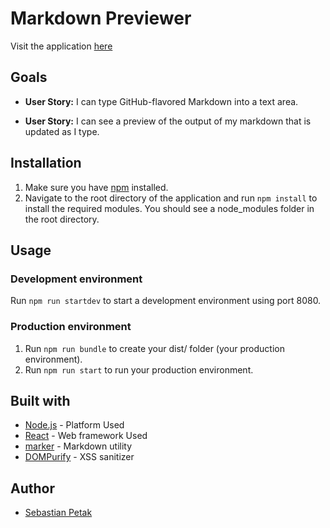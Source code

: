 # Markdown Previewer

Visit the application [here](https://markdown-viewer-sp.herokuapp.com/)

## Goals
  * __User Story:__ I can type GitHub-flavored Markdown into a text area.

  * __User Story:__ I can see a preview of the output of my markdown that is updated as I type.

## Installation

1. Make sure you have [npm](https://www.npmjs.com/) installed.
2. Navigate to the root directory of the application and run `npm install` to install the required modules. You should see a node_modules folder in the root directory.

## Usage

### Development environment

Run `npm run startdev` to start a development environment using port 8080.  

### Production environment

1. Run `npm run bundle` to create your dist/ folder (your production environment).
2. Run `npm run start` to run your production environment.

## Built with

* [Node.js](https://nodejs.org/en/) - Platform Used
* [React](https://facebook.github.io/react/) - Web framework Used
* [marker](https://www.npmjs.com/package/marker) - Markdown utility
* [DOMPurify](https://github.com/cure53/DOMPurify) - XSS sanitizer

## Author

* [Sebastian Petak](http://www.sebastianpetak.com/)
